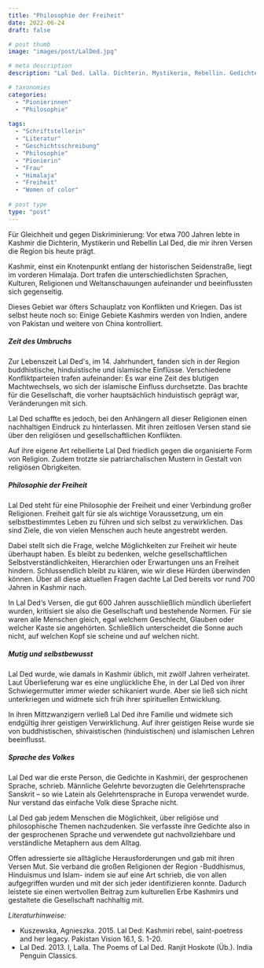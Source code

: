 ```yaml
---
title: "Philosophie der Freiheit"
date: 2022-06-24
draft: false

# post thumb
image: "images/post/LalDed.jpg"

# meta description
description: "Lal Ded. Lalla. Dichterin, Mystikerin, Rebellin. Gedichte. Kashmir. Himalaja. Körperliche und geistige Freiheit für alle. Philosophie der Freiheit. Sprache des Volkes."

# taxonomies
categories:
  - "Pionierinnen"
  - "Philosophie"
  
tags:
  - "Schriftstellerin"
  - "Literatur"
  - "Geschichtsschreibung"
  - "Philosophie"
  - "Pionierin"
  - "Frau"
  - "Himalaja"
  - "Freiheit"
  - "Women of color"
  
# post type
type: "post"
---
```



Für Gleichheit und gegen Diskriminierung: Vor etwa 700 Jahren lebte in Kashmir die Dichterin, Mystikerin und Rebellin Lal Ded, die mir ihren Versen die Region bis heute prägt.

Kashmir, einst ein Knotenpunkt entlang der historischen Seidenstraße, liegt im vorderen Himalaja. Dort trafen die unterschiedlichsten Sprachen, Kulturen, Religionen und Weltanschauungen aufeinander und beeinflussten sich gegenseitig. 

Dieses Gebiet war öfters Schauplatz von Konflikten und Kriegen. Das ist selbst heute noch so: Einige Gebiete Kashmirs werden von Indien, andere von Pakistan und weitere von China kontrolliert.

##### Zeit des Umbruchs

Zur Lebenszeit Lal Ded's, im 14. Jahrhundert, fanden sich in der Region buddhistische, hinduistische und islamische Einflüsse. Verschiedene Konfliktparteien trafen aufeinander: Es war eine Zeit des blutigen Machtwechsels, wo sich der islamische Einfluss durchsetzte. Das brachte für die Gesellschaft, die vorher hauptsächlich hinduistisch geprägt war, Veränderungen mit sich.

Lal Ded schaffte es jedoch, bei den Anhängern all dieser Religionen einen nachhaltigen Eindruck zu hinterlassen. Mit ihren zeitlosen Versen stand sie über den religiösen und gesellschaftlichen Konflikten. 

Auf ihre eigene Art rebellierte Lal Ded friedlich gegen die organisierte Form von Religion. Zudem trotzte sie patriarchalischen Mustern in Gestalt von religiösen Obrigkeiten.

##### Philosophie der Freiheit

Lal Ded steht für eine Philosophie der Freiheit und einer Verbindung großer Religionen. Freiheit galt für sie als wichtige Voraussetzung, um ein selbstbestimmtes Leben zu führen und sich selbst zu verwirklichen. Das sind Ziele, die von vielen Menschen auch heute angestrebt werden. 

Dabei stellt sich die Frage, welche Möglichkeiten zur Freiheit wir heute überhaupt haben. Es bleibt zu bedenken, welche gesellschaftlichen Selbstverständlichkeiten, Hierarchien oder Erwartungen uns an Freiheit hindern. Schlussendlich bleibt zu klären, wie wir diese Hürden überwinden können. Über all diese aktuellen Fragen dachte Lal Ded bereits vor rund 700 Jahren in Kashmir nach.

In Lal Ded‘s Versen, die gut 600 Jahren ausschließlich mündlich überliefert wurden, kritisiert sie also die Gesellschaft und bestehende Normen. Für sie waren alle Menschen gleich, egal welchem Geschlecht, Glauben oder welcher Kaste sie angehörten. Schließlich unterscheidet die Sonne auch nicht, auf welchen Kopf sie scheine und auf welchen nicht.

##### Mutig und selbstbewusst

Lal Ded wurde, wie damals in Kashmir üblich, mit zwölf Jahren verheiratet. Laut Überlieferung war es eine unglückliche Ehe, in der Lal Ded von ihrer Schwiegermutter immer wieder schikaniert wurde. Aber sie ließ sich nicht unterkriegen und widmete sich früh ihrer spirituellen Entwicklung. 

In ihren Mittzwanzigern verließ Lal Ded ihre Familie und widmete sich endgültig ihrer geistigen Verwirklichung. Auf ihrer geistigen Reise wurde sie von buddhistischen, shivaistischen (hinduistischen) und islamischen Lehren beeinflusst.

##### Sprache des Volkes

Lal Ded war die erste Person, die Gedichte in Kashmiri, der gesprochenen Sprache, schrieb. Männliche Gelehrte bevorzugten die Gelehrtensprache Sanskrit – so wie Latein als Gelehrtensprache in Europa verwendet wurde. Nur verstand das einfache Volk diese Sprache nicht. 

Lal Ded gab jedem Menschen die Möglichkeit, über religiöse und philosophische Themen nachzudenken. Sie verfasste ihre Gedichte also in der gesprochenen Sprache und verwendete gut nachvollziehbare und verständliche Metaphern aus dem Alltag. 

Offen adressierte sie alltägliche Herausforderungen und gab mit ihren Versen Mut. Sie verband die großen Religionen der Region -Buddhismus, Hinduismus und Islam- indem sie auf eine Art schrieb, die von allen aufgegriffen wurden und mit der sich jeder identifizieren konnte. Dadurch leistete sie einen wertvollen Beitrag zum kulturellen Erbe Kashmirs und gestaltete die Gesellschaft nachhaltig mit.


*Literaturhinweise:*
- Kuszewska, Agnieszka. 2015. Lal Ded: Kashmiri rebel, saint-poetress and her legacy. Pakistan Vision 16.1, S. 1-20.
- Lal Ded. 2013. I, Lalla. The Poems of Lal Ded. Ranjit Hoskote (Üb.). India Penguin Classics.
